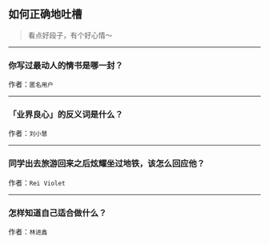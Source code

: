 ## 如何正确地吐槽

> 看点好段子，有个好心情～


 
---

### 你写过最动人的情书是哪一封？

> 


作者：`匿名用户`

---

### 「业界良心」的反义词是什么？

> 


作者：`刘小慧`

---

### 同学出去旅游回来之后炫耀坐过地铁，该怎么回应他？

> 


作者：`Rei Violet`

---

### 怎样知道自己适合做什么？

> 


作者：`林进鑫`